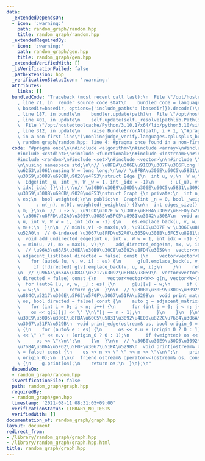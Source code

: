```yaml
---
data:
  _extendedDependsOn:
  - icon: ':warning:'
    path: random_graph/random.hpp
    title: random_graph/random.hpp
  _extendedRequiredBy:
  - icon: ':warning:'
    path: random_graph/gen.hpp
    title: random_graph/gen.hpp
  _extendedVerifiedWith: []
  _isVerificationFailed: false
  _pathExtension: hpp
  _verificationStatusIcon: ':warning:'
  attributes:
    links: []
  bundledCode: "Traceback (most recent call last):\n  File \"/opt/hostedtoolcache/Python/3.10.1/x64/lib/python3.10/site-packages/onlinejudge_verify/documentation/build.py\"\
    , line 71, in _render_source_code_stat\n    bundled_code = language.bundle(stat.path,\
    \ basedir=basedir, options={'include_paths': [basedir]}).decode()\n  File \"/opt/hostedtoolcache/Python/3.10.1/x64/lib/python3.10/site-packages/onlinejudge_verify/languages/cplusplus.py\"\
    , line 187, in bundle\n    bundler.update(path)\n  File \"/opt/hostedtoolcache/Python/3.10.1/x64/lib/python3.10/site-packages/onlinejudge_verify/languages/cplusplus_bundle.py\"\
    , line 401, in update\n    self.update(self._resolve(pathlib.Path(included), included_from=path))\n\
    \  File \"/opt/hostedtoolcache/Python/3.10.1/x64/lib/python3.10/site-packages/onlinejudge_verify/languages/cplusplus_bundle.py\"\
    , line 312, in update\n    raise BundleErrorAt(path, i + 1, \"#pragma once found\
    \ in a non-first line\")\nonlinejudge_verify.languages.cplusplus_bundle.BundleErrorAt:\
    \ random_graph/random.hpp: line 4: #pragma once found in a non-first line\n"
  code: "#pragma once\n\n#include <algorithm>\n#include <array>\n#include <cassert>\n\
    #include <cstdint>\n#include <functional>\n#include <iostream>\n#include <numeric>\n\
    #include <random>\n#include <set>\n#include <vector>\n\n#include \"random.hpp\"\
    \n\nusing namespace std;\n\n// \u8FBA\u306E\u91CD\u307F\u306Flong long\u6C7A\u3081\
    \u6253\u3061\nusing W = long long;\n\n// \u8FBA\u306E\u60C5\u5831\u3092\u683C\u7D0D\
    \u3059\u308B\u69CB\u9020\u4F53\nstruct Edge {\n  int u, v;\n  W w;\n  int idx;\n\
    \  Edge(int _u, int _v, W _w = 1, int _idx = -1)\n      : u(_u), v(_v), w(_w),\
    \ idx(_idx) {}\n};\n\n// \u30B0\u30E9\u30D5\u306E\u60C5\u5831\u3092\u683C\u7D0D\
    \u3059\u308B\u69CB\u9020\u4F53\nstruct Graph {\n private:\n  int n, m;\n  vector<Edge>\
    \ es;\n  bool weighted;\n\n public:\n  Graph(int _n = 0, bool _weighted = false)\n\
    \      : n(_n), m(0), weighted(_weighted) {}\n\n  int edges_size() const { return\
    \ m; }\n\n  // u -> v, \u91CD\u307F w \u306E\u8FBA\u3092\u8FFD\u52A0\n  // 0-indexed\
    \ \u3067\u8FFD\u52A0\u3059\u308B\u5FC5\u8981\u3042\u308A\n  void add_directed_edge(int\
    \ u, int v, W w = 1, int idx = -1) {\n    es.emplace_back(u, v, w, idx);\n   \
    \ m++;\n  }\n\n  // min(u,v) -> max(u,v), \u91CD\u307F w \u306E\u8FBA\u3092\u8FFD\
    \u52A0\n  // 0-indexed \u3067\u8FFD\u52A0\u3059\u308B\u5FC5\u8981\u3042\u308A\n\
    \  void add_undirected_edge(int u, int v, W w = 1, int idx = -1) {\n    int mn\
    \ = min(u, v), mx = max(u, v);\n    add_directed_edge(mn, mx, w, idx);\n  }\n\n\
    \  // \u96A3\u63A5\u30EA\u30B9\u30C8\u3092\u8FD4\u3059\n  vector<vector<Edge>>\
    \ adjacent_list(bool directed = false) const {\n    vector<vector<Edge>> g(n);\n\
    \    for (auto& [u, v, w, i] : es) {\n      g[u].emplace_back(u, v, w, i);\n \
    \     if (!directed) g[v].emplace_back(v, u, w, i);\n    }\n    return g;\n  }\n\
    \n  // \u96A3\u63A5\u884C\u5217\u3092\u8FD4\u3059\n  vector<vector<W>> adjacent_matrix(bool\
    \ directed = false) const {\n    vector<vector<W>> g(n, vector<W>(n, 0));\n  \
    \  for (auto& [u, v, w, _] : es) {\n      g[u][v] = w;\n      if (!directed) g[v][u]\
    \ = w;\n    }\n    return g;\n  }\n\n  // \u30B0\u30E9\u30D5\u3092\u96A3\u63A5\
    \u884C\u5217\u306E\u5F62\u5F0F\u3067\u51FA\u529B\n  void print_matrix(ostream&\
    \ os, bool directed = false) const {\n    auto g = adjacent_matrix(directed);\n\
    \    for (int i = 0; i < n; i++) {\n      for (int j = 0; j < n; j++) {\n    \
    \    os << g[i][j] << \" \\n\"[j == n - 1];\n      }\n    }\n  }\n\n  // \u30B0\
    \u30E9\u30D5\u306E\u8FBA\u60C5\u5831\u3092\u4E00\u822C\u7684\u306A\u5F62\u5F0F\
    \u3067\u51FA\u529B\n  void print_edge(ostream& os, bool origin_0 = false) const\
    \ {\n    for (auto& e : es) {\n      os << e.u + (origin_0 ? 0 : 1);\n      os\
    \ << \" \" << e.v + (origin_0 ? 0 : 1);\n      if (weighted) os << \" \" << e.w;\n\
    \      os << \"\\n\";\n    }\n  }\n\n  // \u30B0\u30E9\u30D5\u3092\u4E00\u822C\
    \u7684\u306A\u5F62\u5F0F\u3067\u51FA\u529B\n  void print(ostream& os, bool origin_0\
    \ = false) const {\n    os << n << \" \" << m << \"\\n\";\n    print_edge(os,\
    \ origin_0);\n  }\n\n  friend ostream& operator<<(ostream& os, const Graph& g)\
    \ {\n    g.print(os);\n    return os;\n  }\n};\n"
  dependsOn:
  - random_graph/random.hpp
  isVerificationFile: false
  path: random_graph/graph.hpp
  requiredBy:
  - random_graph/gen.hpp
  timestamp: '2021-08-11 08:31:05+09:00'
  verificationStatus: LIBRARY_NO_TESTS
  verifiedWith: []
documentation_of: random_graph/graph.hpp
layout: document
redirect_from:
- /library/random_graph/graph.hpp
- /library/random_graph/graph.hpp.html
title: random_graph/graph.hpp
---
```

